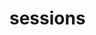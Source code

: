 <!-- generated by markdown-notes-tree -->

# sessions

<!-- optional markdown-notes-tree directory description starts here -->

<!-- optional markdown-notes-tree directory description ends here -->


